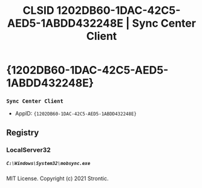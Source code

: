 ﻿---
title: "CLSID 1202DB60-1DAC-42C5-AED5-1ABDD432248E | Sync Center Client"
excerpt: What is COM-Object CLSID 1202DB60-1DAC-42C5-AED5-1ABDD432248E?
---

# {1202DB60-1DAC-42C5-AED5-1ABDD432248E}

### `Sync Center Client`
* AppID: `{1202DB60-1DAC-42C5-AED5-1ABDD432248E}`

## Registry


### LocalServer32

##### `C:\Windows\System32\mobsync.exe`

MIT License. Copyright (c) 2021 Strontic.


